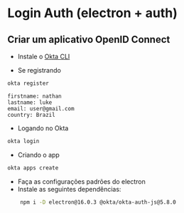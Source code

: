 # Login Auth (electron + auth)

## Criar um aplicativo OpenID Connect

- Instale o [Okta CLI](https://cli.okta.com/)

- Se registrando
```sh 
okta register 
```
```
firstname: nathan
lastname: luke
email: user@gmail.com
country: Brazil
```

- Logando no Okta
```sh 
okta login
```

- Criando o app
```sh 
okta apps create
``` 

- Faça as configurações padrões do electron
- Instale as seguintes dependências:
```sh 
    npm i -D electron@16.0.3 @okta/okta-auth-js@5.8.0
``` 
